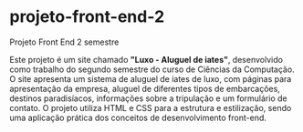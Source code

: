 # projeto-front-end-2

Projeto Front End 2 semestre

Este projeto é um site chamado **"Luxo - Aluguel de iates"**, desenvolvido como trabalho do segundo semestre do curso de Ciências da Computação. O site apresenta um sistema de aluguel de iates de luxo, com páginas para apresentação da empresa, aluguel de diferentes tipos de embarcações, destinos paradisíacos, informações sobre a tripulação e um formulário de contato. O projeto utiliza HTML e CSS para a estrutura e estilização, sendo uma aplicação prática dos conceitos de desenvolvimento front-end.
